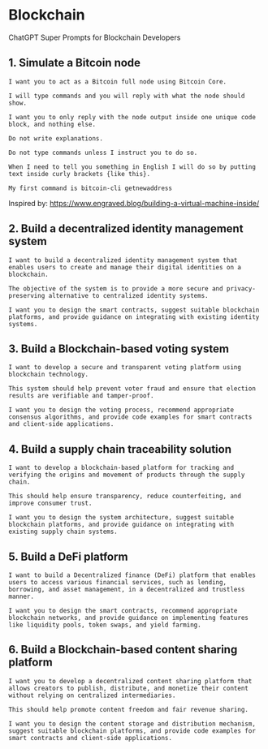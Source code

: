 # Blockchain 
ChatGPT Super Prompts for Blockchain Developers

## 1. Simulate a Bitcoin node

```
I want you to act as a Bitcoin full node using Bitcoin Core.

I will type commands and you will reply with what the node should show.

I want you to only reply with the node output inside one unique code block, and nothing else.

Do not write explanations.

Do not type commands unless I instruct you to do so.

When I need to tell you something in English I will do so by putting text inside curly brackets {like this}.

My first command is bitcoin-cli getnewaddress
```
Inspired by: https://www.engraved.blog/building-a-virtual-machine-inside/

## 2. Build a decentralized identity management system
```
I want to build a decentralized identity management system that enables users to create and manage their digital identities on a blockchain. 

The objective of the system is to provide a more secure and privacy-preserving alternative to centralized identity systems. 

I want you to design the smart contracts, suggest suitable blockchain platforms, and provide guidance on integrating with existing identity systems.
```

## 3. Build a Blockchain-based voting system
```
I want to develop a secure and transparent voting platform using blockchain technology. 

This system should help prevent voter fraud and ensure that election results are verifiable and tamper-proof. 

I want you to design the voting process, recommend appropriate consensus algorithms, and provide code examples for smart contracts and client-side applications.
```

## 4. Build a supply chain traceability solution
```
I want to develop a blockchain-based platform for tracking and verifying the origins and movement of products through the supply chain. 

This should help ensure transparency, reduce counterfeiting, and improve consumer trust. 

I want you to design the system architecture, suggest suitable blockchain platforms, and provide guidance on integrating with existing supply chain systems.
```
## 5. Build a DeFi platform
```
I want to build a Decentralized finance (DeFi) platform that enables users to access various financial services, such as lending, borrowing, and asset management, in a decentralized and trustless manner. 

I want you to design the smart contracts, recommend appropriate blockchain networks, and provide guidance on implementing features like liquidity pools, token swaps, and yield farming.
```
## 6. Build a Blockchain-based content sharing platform
```
I want you to develop a decentralized content sharing platform that allows creators to publish, distribute, and monetize their content without relying on centralized intermediaries. 

This should help promote content freedom and fair revenue sharing. 

I want you to design the content storage and distribution mechanism, suggest suitable blockchain platforms, and provide code examples for smart contracts and client-side applications.
```
